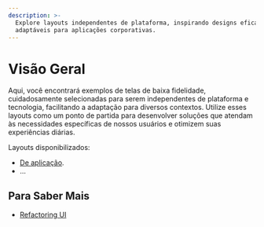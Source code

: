 ```yaml
---
description: >-
  Explore layouts independentes de plataforma, inspirando designs eficazes e
  adaptáveis para aplicações corporativas.
---
```


# Visão Geral

Aqui, você encontrará exemplos de telas de baixa fidelidade, cuidadosamente selecionadas para serem independentes de plataforma e tecnologia, facilitando a adaptação para diversos contextos. Utilize esses layouts como um ponto de partida para desenvolver soluções que atendam às necessidades específicas de nossos usuários e otimizem suas experiências diárias.

Layouts disponibilizados:

* [De aplicação](layouts-de-aplicacao.md).
* ...

## Para Saber Mais

* [Refactoring UI](https://www.refactoringui.com/)
